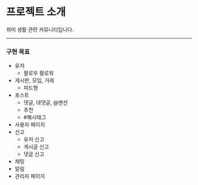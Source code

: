 # 프로젝트 소개

취미 생활 관련 커뮤니티입니다.

---

### 구현 목표

- 유저
  - 팔로우 팔로워
- 게시판, 모임, 거래
  - 피드형
- 포스트
  - 댓글, 대댓글, @멘션
  - 추천
  - #해시태그
- 사용자 페이지
- 신고
  - 유저 신고
  - 게시글 신고
  - 댓글 신고
- 채팅
- 알림
- 관리자 페이지
